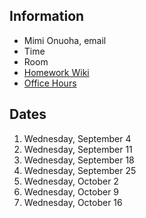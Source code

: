 ## Information

* Mimi Onuoha, email
* Time
* Room
* [Homework Wiki](https://github.com/ITPNYU/ICM-2019-Code/wiki/Homework-MimiO)
* [Office Hours]()

## Dates

1. Wednesday, September 4
2. Wednesday, September 11
3. Wednesday, September 18
4. Wednesday, September 25
5. Wednesday, October 2
6. Wednesday, October 9
7. Wednesday, October 16
